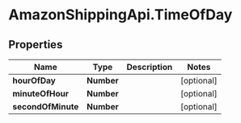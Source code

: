 # AmazonShippingApi.TimeOfDay

## Properties
Name | Type | Description | Notes
------------ | ------------- | ------------- | -------------
**hourOfDay** | **Number** |  | [optional] 
**minuteOfHour** | **Number** |  | [optional] 
**secondOfMinute** | **Number** |  | [optional] 


